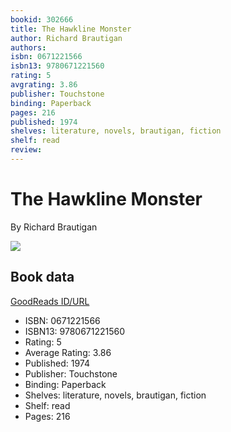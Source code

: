 ```yaml
---
bookid: 302666
title: The Hawkline Monster
author: Richard Brautigan
authors: 
isbn: 0671221566
isbn13: 9780671221560
rating: 5
avgrating: 3.86
publisher: Touchstone
binding: Paperback
pages: 216
published: 1974
shelves: literature, novels, brautigan, fiction
shelf: read
review: 
---
```


# The Hawkline Monster

By Richard Brautigan

![](https://i.gr-assets.com/images/S/compressed.photo.goodreads.com/books/1432955098l/302666._SX318_.jpg)

## Book data

[GoodReads ID/URL](https://www.goodreads.com/book/show/302666)

- ISBN: 0671221566
- ISBN13: 9780671221560
- Rating: 5
- Average Rating: 3.86
- Published: 1974
- Publisher: Touchstone
- Binding: Paperback
- Shelves: literature, novels, brautigan, fiction
- Shelf: read
- Pages: 216

